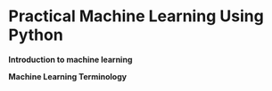 # Practical Machine Learning Using Python #

**Introduction to machine learning**

**Machine Learning Terminology**

